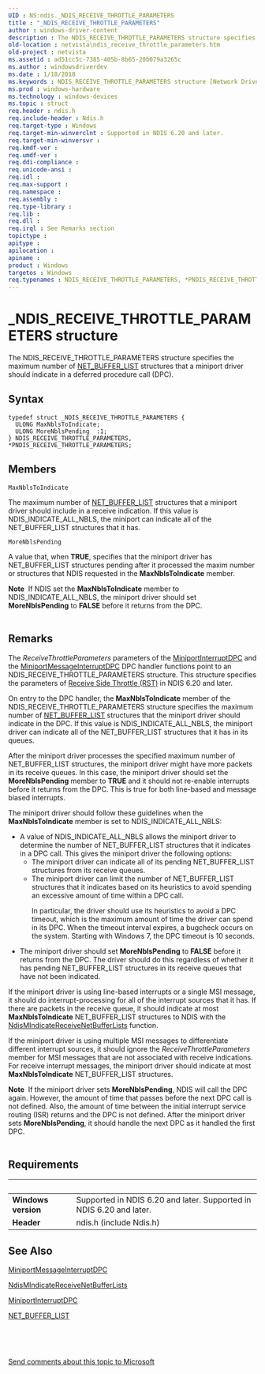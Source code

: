 ```yaml
---
UID : NS:ndis._NDIS_RECEIVE_THROTTLE_PARAMETERS
title : "_NDIS_RECEIVE_THROTTLE_PARAMETERS"
author : windows-driver-content
description : The NDIS_RECEIVE_THROTTLE_PARAMETERS structure specifies the maximum number of NET_BUFFER_LIST structures that a miniport driver should indicate in a deferred procedure call (DPC).
old-location : netvista\ndis_receive_throttle_parameters.htm
old-project : netvista
ms.assetid : ad51cc5c-7385-405b-8b65-20b079a3265c
ms.author : windowsdriverdev
ms.date : 1/18/2018
ms.keywords : NDIS_RECEIVE_THROTTLE_PARAMETERS structure [Network Drivers Starting with Windows Vista], PNDIS_RECEIVE_THROTTLE_PARAMETERS, _NDIS_RECEIVE_THROTTLE_PARAMETERS, *PNDIS_RECEIVE_THROTTLE_PARAMETERS, ndis/PNDIS_RECEIVE_THROTTLE_PARAMETERS, NDIS_RECEIVE_THROTTLE_PARAMETERS, ndis/NDIS_RECEIVE_THROTTLE_PARAMETERS, netvista.ndis_receive_throttle_parameters, ndis_processor_group_ref_97a7b040-82a4-46ab-8b95-0f1be9823b8e.xml, PNDIS_RECEIVE_THROTTLE_PARAMETERS structure pointer [Network Drivers Starting with Windows Vista]
ms.prod : windows-hardware
ms.technology : windows-devices
ms.topic : struct
req.header : ndis.h
req.include-header : Ndis.h
req.target-type : Windows
req.target-min-winverclnt : Supported in NDIS 6.20 and later.
req.target-min-winversvr : 
req.kmdf-ver : 
req.umdf-ver : 
req.ddi-compliance : 
req.unicode-ansi : 
req.idl : 
req.max-support : 
req.namespace : 
req.assembly : 
req.type-library : 
req.lib : 
req.dll : 
req.irql : See Remarks section
topictype : 
apitype : 
apilocation : 
apiname : 
product : Windows
targetos : Windows
req.typenames : NDIS_RECEIVE_THROTTLE_PARAMETERS, *PNDIS_RECEIVE_THROTTLE_PARAMETERS
---
```


# _NDIS_RECEIVE_THROTTLE_PARAMETERS structure
The NDIS_RECEIVE_THROTTLE_PARAMETERS structure specifies the maximum number of 
  <a href="..\ndis\ns-ndis-_net_buffer_list.md">NET_BUFFER_LIST</a> structures that a miniport
  driver should indicate in a deferred procedure call (DPC).

## Syntax
````
typedef struct _NDIS_RECEIVE_THROTTLE_PARAMETERS {
  ULONG MaxNblsToIndicate;
  ULONG MoreNblsPending  :1;
} NDIS_RECEIVE_THROTTLE_PARAMETERS, *PNDIS_RECEIVE_THROTTLE_PARAMETERS;
````

## Members


`MaxNblsToIndicate`

The maximum number of 
     <a href="..\ndis\ns-ndis-_net_buffer_list.md">NET_BUFFER_LIST</a> structures that a miniport
     driver should include in a receive indication. If this value is NDIS_INDICATE_ALL_NBLS, the miniport can
     indicate all of the NET_BUFFER_LIST structures that it has.

`MoreNblsPending`

A value that, when <b>TRUE</b>, specifies that the miniport driver has NET_BUFFER_LIST structures pending
     after it processed the maxim number or structures that NDIS requested in the 
     <b>MaxNblsToIndicate</b> member. 
     
<div class="alert"><b>Note</b>  If NDIS set the 
     <b>MaxNblsToIndicate</b> member to NDIS_INDICATE_ALL_NBLS, the miniport driver should set 
     <b>MoreNblsPending</b> to <b>FALSE</b> before it returns from the DPC.</div><div> </div>

## Remarks
The 
    <i>ReceiveThrottleParameters</i> parameters of the 
    <a href="..\ndis\nc-ndis-miniport_interrupt_dpc.md">MiniportInterruptDPC</a> and the 
    <a href="..\ndis\nc-ndis-miniport_message_interrupt_dpc.md">
    MiniportMessageInterruptDPC</a> DPC handler functions point to an NDIS_RECEIVE_THROTTLE_PARAMETERS
    structure. This structure specifies the parameters of 
    <a href="https://msdn.microsoft.com/en-us/library/windows/hardware/ff567241">Receive Side Throttle
    (RST)</a> in NDIS 6.20 and later.

On entry to the DPC handler, the 
    <b>MaxNblsToIndicate</b> member of the NDIS_RECEIVE_THROTTLE_PARAMETERS structure specifies the maximum
    number of 
    <a href="..\ndis\ns-ndis-_net_buffer_list.md">NET_BUFFER_LIST</a> structures that the miniport
    driver should indicate in the DPC. If this value is NDIS_INDICATE_ALL_NBLS, the miniport driver can
    indicate all of the NET_BUFFER_LIST structures that it has in its queues.

After the miniport driver processes the specified maximum number of NET_BUFFER_LIST structures, the
    miniport driver might have more packets in its receive queues. In this case, the miniport driver should
    set the 
    <b>MoreNblsPending</b> member to <b>TRUE</b> and it should not re-enable interrupts before it returns from the
    DPC. This is true for both line-based and message biased interrupts.

The miniport driver should follow these guidelines when the 
    <b>MaxNblsToIndicate</b> member is set to NDIS_INDICATE_ALL_NBLS:
<ul>
<li>A value of NDIS_INDICATE_ALL_NBLS allows the miniport driver to determine the number of
     NET_BUFFER_LIST structures that it indicates in a DPC call. This gives the miniport driver the following
     options:
     <ul>
<li>The miniport driver can indicate all of its pending NET_BUFFER_LIST structures from its receive
      queues.</li>
<li>
The miniport driver can limit the number of NET_BUFFER_LIST structures that it indicates based on
       its heuristics to avoid spending an excessive amount of time within a DPC call.

In particular, the driver should use its heuristics to avoid a DPC timeout, which is the maximum
       amount of time the driver can spend in its DPC. When the timeout interval expires, a bugcheck occurs
       on the system. Starting with Windows 7, the DPC timeout is 10 seconds.

</li>
</ul>
</li>
<li>
The miniport driver should set 
      <b>MoreNblsPending</b> to <b>FALSE</b> before it returns from the DPC. The driver should do this regardless of
      whether it has pending NET_BUFFER_LIST structures in its receive queues that have not been
      indicated.

</li>
</ul>If the miniport driver is using line-based interrupts or a single MSI message, it should do
    interrupt-processing for all of the interrupt sources that it has. If there are packets in the receive
    queue, it should indicate at most 
    <b>MaxNblsToIndicate</b> NET_BUFFER_LIST structures to NDIS with the 
    <a href="..\ndis\nf-ndis-ndismindicatereceivenetbufferlists.md">
    NdisMIndicateReceiveNetBufferLists</a> function.

If the miniport driver is using multiple MSI messages to differentiate different interrupt sources, it
    should ignore the 
    <i>ReceiveThrottleParameters</i> member for MSI messages that are not associated with receive indications.
    For receive interrupt messages, the miniport driver should indicate at most 
    <b>MaxNblsToIndicate</b> NET_BUFFER_LIST structures.
<div class="alert"><b>Note</b>  If the miniport driver sets 
    <b>MoreNblsPending</b>, NDIS will call the DPC again. However, the amount of time that passes before the
    next DPC call is not defined. Also, the amount of time between the initial interrupt service routing
    (ISR) returns and the DPC is not defined. After the miniport driver sets <b>MoreNblsPending</b>, it should handle the next DPC as it handled the first DPC.</div><div> </div>

## Requirements
| &nbsp; | &nbsp; |
| ---- |:---- |
| **Windows version** | Supported in NDIS 6.20 and later. Supported in NDIS 6.20 and later. |
| **Header** | ndis.h (include Ndis.h) |

## See Also

<a href="..\ndis\nc-ndis-miniport_message_interrupt_dpc.md">MiniportMessageInterruptDPC</a>

<a href="..\ndis\nf-ndis-ndismindicatereceivenetbufferlists.md">
   NdisMIndicateReceiveNetBufferLists</a>

<a href="..\ndis\nc-ndis-miniport_interrupt_dpc.md">MiniportInterruptDPC</a>

<a href="..\ndis\ns-ndis-_net_buffer_list.md">NET_BUFFER_LIST</a>

 

 

<a href="mailto:wsddocfb@microsoft.com?subject=Documentation%20feedback [netvista\netvista]:%20NDIS_RECEIVE_THROTTLE_PARAMETERS structure%20 RELEASE:%20(1/18/2018)&amp;body=%0A%0APRIVACY STATEMENT%0A%0AWe use your feedback to improve the documentation. We don't use your email address for any other purpose, and we'll remove your email address from our system after the issue that you're reporting is fixed. While we're working to fix this issue, we might send you an email message to ask for more info. Later, we might also send you an email message to let you know that we've addressed your feedback.%0A%0AFor more info about Microsoft's privacy policy, see http://privacy.microsoft.com/en-us/default.aspx." title="Send comments about this topic to Microsoft">Send comments about this topic to Microsoft</a>